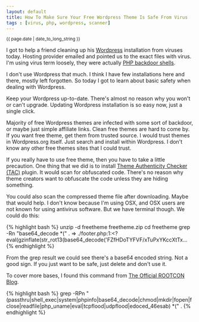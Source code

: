 ```yaml
---
layout: default
title: How To Make Sure Your Free Wordpress Theme Is Safe From Virus
tags : [virus, php, wordpress, scanner]
---
```

<p><small>{{ page.date | date_to_long_string }}</small></p>

I got to help a friend cleaning up his [Wordpress](http://wordpress.org/) installation from viruses today. Hosting provider emailed and pointed us to the exact files with virus. I'm using virus term loosely, they were actually [PHP backdoor shells](http://en.wikipedia.org/wiki/Backdoor_Shell).

I don't use Wordpress that much. I think I have few installations here and there, mostly left forgotten. So today I got to learn about basic safety when dealing with Wordpress.

Keep your Wordpress up-to-date. There's almost no reason why you won't or can't upgrade. Updating Wordpress installation is so easy now, just a single click.

Majority of free Wordpress themes are infected with some sort of backdoor, or maybe just simple affiliate links. Clean free themes are hard to come by. If you want free theme, get them from trusted source. I would trust themes in Wordpress.org itself. Just search and install within Wordpress. I don't know any other free themes sites that I could trust.

If you really have to use free theme, then you have to take a little precaution. One thing that we did is to install [Theme Authenticity Checker (TAC)](http://wordpress.org/extend/plugins/tac/) plugin. It would scan for obfuscated code. There's no reason why theme creators want to obfuscate the code unless they are hiding something.

You could also scan the compressed theme file after downloading. Maybe that would help. I don't know because I'm using OSX, and OSX users are not known for using antivirus software. But we have terminal though. We could do this: 

{% highlight bash %}
  unzip -d freetheme freetheme.zip
  cd freetheme
  grep -Rn "base64_decode *(" .
  => ./footer.php:1:<? eval(gzinflate(str_rot13(base64_decode('FZfHDoTYFVF/xTuPxYKccXtTx...
{% endhighlight %}

From the grep result we could see there's a base64 encoded string. Not a good sign. If you just want to be safe, just delete and don't use it. 

To cover more bases, I found this command from [The Official ROOTCON Blog](http://blog.rootcon.org/2012/04/simple-kung-fu-grep-for-finding-common.html).

{% highlight bash %}
  grep -RPn "(passthru|shell_exec|system|phpinfo|base64_decode|chmod|mkdir|fopen|fclose|readfile|php_uname|eval|tcpflood|udpflood|edoced_46esab) *\(" .
{% endhighlight %}

